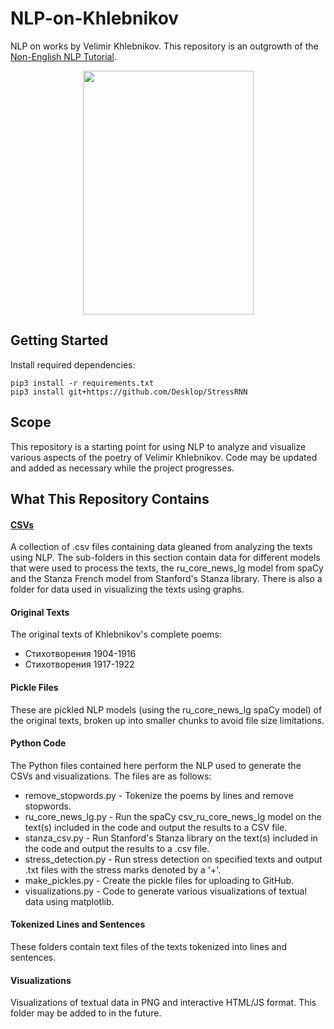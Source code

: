 # NLP-on-Khlebnikov
NLP on works by Velimir Khlebnikov. This repository is an outgrowth of the [Non-English NLP Tutorial](https://github.com/ian-nai/Non-English-NLP-Tutorial).
<p align="center">
<img src="https://upload.wikimedia.org/wikipedia/commons/f/f6/Chlebnikow.jpg" height="390" width="273"/>
</p>

## Getting Started
Install required dependencies:
```
pip3 install -r requirements.txt
pip3 install git+https://github.com/Desklop/StressRNN
```

## Scope
This repository is a starting point for using NLP to analyze and visualize various aspects of the poetry of Velimir Khlebnikov. Code may be updated and added as necessary while the project progresses.

## What This Repository Contains
#### <span style="text-decoration: underline">CSVs</span>
A collection of .csv files containing data gleaned from analyzing the texts using NLP. The sub-folders in this section contain data for different models that were used to process the texts, the ru_core_news_lg model from spaCy and the Stanza French model from Stanford's Stanza library. There is also a folder for data used in visualizing the texts using graphs.

#### Original Texts
The original texts of Khlebnikov's complete poems:

* Стихотворения 1904-1916
* Стихотворения 1917-1922


#### Pickle Files
These are pickled NLP models (using the ru_core_news_lg spaCy model) of the original texts, broken up into smaller chunks to avoid file size limitations.

#### Python Code
The Python files contained here perform the NLP used to generate the CSVs and visualizations. The files are as follows:
* remove_stopwords.py - Tokenize the poems by lines and remove stopwords.
* ru_core_news_lg.py - Run the spaCy csv_ru_core_news_lg model on the text(s) included in the code and output the results to a CSV file.
* stanza_csv.py - Run Stanford's Stanza library on the text(s) included in the code and output the results to a .csv file.
* stress_detection.py - Run stress detection on specified texts and output .txt files with the stress marks denoted by a '+'.
* make_pickles.py - Create the pickle files for uploading to GitHub.
* visualizations.py - Code to generate various visualizations of textual data using matplotlib.

#### Tokenized Lines and Sentences
These folders contain text files of the texts tokenized into lines and sentences.

#### Visualizations
Visualizations of textual data in PNG and interactive HTML/JS format. This folder may be added to in the future.
